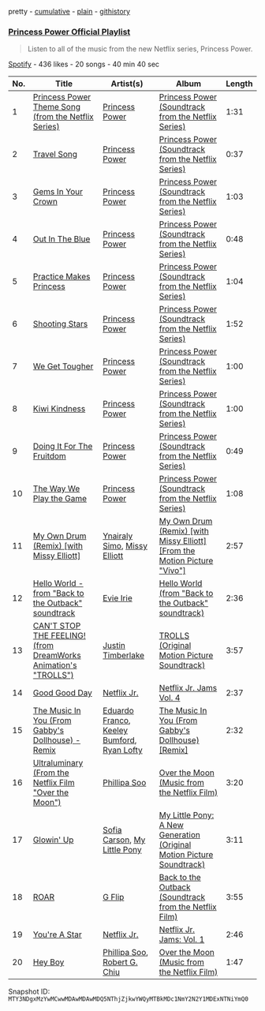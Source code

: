 pretty - [cumulative](/playlists/cumulative/37i9dQZF1DWWkukBI0VSzg.md) - [plain](/playlists/plain/37i9dQZF1DWWkukBI0VSzg) - [githistory](https://github.githistory.xyz/mackorone/spotify-playlist-archive/blob/main/playlists/plain/37i9dQZF1DWWkukBI0VSzg)

### [Princess Power Official Playlist](https://open.spotify.com/playlist/37i9dQZF1DWWkukBI0VSzg)

> Listen to all of the music from the new Netflix series, Princess Power.

[Spotify](https://open.spotify.com/user/spotify) - 436 likes - 20 songs - 40 min 40 sec

| No. | Title | Artist(s) | Album | Length |
|---|---|---|---|---|
| 1 | [Princess Power Theme Song \(from the Netflix Series\)](https://open.spotify.com/track/4DN9DvOpgOZqqVrbN7xyHj) | [Princess Power](https://open.spotify.com/artist/48rvn0SQ8YkKH1wcjggkVr) | [Princess Power \(Soundtrack from the Netflix Series\)](https://open.spotify.com/album/59fMnCGgSefKqvCVhPytzI) | 1:31 |
| 2 | [Travel Song](https://open.spotify.com/track/6HXUZfnuO4pc437mgc55Y4) | [Princess Power](https://open.spotify.com/artist/48rvn0SQ8YkKH1wcjggkVr) | [Princess Power \(Soundtrack from the Netflix Series\)](https://open.spotify.com/album/59fMnCGgSefKqvCVhPytzI) | 0:37 |
| 3 | [Gems In Your Crown](https://open.spotify.com/track/2XoZDFwGH272GhoJ4b427M) | [Princess Power](https://open.spotify.com/artist/48rvn0SQ8YkKH1wcjggkVr) | [Princess Power \(Soundtrack from the Netflix Series\)](https://open.spotify.com/album/59fMnCGgSefKqvCVhPytzI) | 1:03 |
| 4 | [Out In The Blue](https://open.spotify.com/track/6SHNE4NO63JJRmkWn14iW6) | [Princess Power](https://open.spotify.com/artist/48rvn0SQ8YkKH1wcjggkVr) | [Princess Power \(Soundtrack from the Netflix Series\)](https://open.spotify.com/album/59fMnCGgSefKqvCVhPytzI) | 0:48 |
| 5 | [Practice Makes Princess](https://open.spotify.com/track/6l2WsW8CedX2FukRm6BIqv) | [Princess Power](https://open.spotify.com/artist/48rvn0SQ8YkKH1wcjggkVr) | [Princess Power \(Soundtrack from the Netflix Series\)](https://open.spotify.com/album/59fMnCGgSefKqvCVhPytzI) | 1:04 |
| 6 | [Shooting Stars](https://open.spotify.com/track/1YdkexIZCiYW8QIjTWwzCA) | [Princess Power](https://open.spotify.com/artist/48rvn0SQ8YkKH1wcjggkVr) | [Princess Power \(Soundtrack from the Netflix Series\)](https://open.spotify.com/album/59fMnCGgSefKqvCVhPytzI) | 1:52 |
| 7 | [We Get Tougher](https://open.spotify.com/track/0l9vck36eDquz37kNw8Qn6) | [Princess Power](https://open.spotify.com/artist/48rvn0SQ8YkKH1wcjggkVr) | [Princess Power \(Soundtrack from the Netflix Series\)](https://open.spotify.com/album/59fMnCGgSefKqvCVhPytzI) | 1:00 |
| 8 | [Kiwi Kindness](https://open.spotify.com/track/6kiJp9Pj2jkda3KztYecUr) | [Princess Power](https://open.spotify.com/artist/48rvn0SQ8YkKH1wcjggkVr) | [Princess Power \(Soundtrack from the Netflix Series\)](https://open.spotify.com/album/59fMnCGgSefKqvCVhPytzI) | 1:00 |
| 9 | [Doing It For The Fruitdom](https://open.spotify.com/track/0RCxmTo5XKXCoFk9d0JxVN) | [Princess Power](https://open.spotify.com/artist/48rvn0SQ8YkKH1wcjggkVr) | [Princess Power \(Soundtrack from the Netflix Series\)](https://open.spotify.com/album/59fMnCGgSefKqvCVhPytzI) | 0:49 |
| 10 | [The Way We Play the Game](https://open.spotify.com/track/08ztZIwePXhodm2xjuSWYC) | [Princess Power](https://open.spotify.com/artist/48rvn0SQ8YkKH1wcjggkVr) | [Princess Power \(Soundtrack from the Netflix Series\)](https://open.spotify.com/album/59fMnCGgSefKqvCVhPytzI) | 1:08 |
| 11 | [My Own Drum \(Remix\) \[with Missy Elliott\]](https://open.spotify.com/track/3btsAwBdn0ndjBiVrOlvfH) | [Ynairaly Simo](https://open.spotify.com/artist/6aad6OBNeoM24jAZus4LkV), [Missy Elliott](https://open.spotify.com/artist/2wIVse2owClT7go1WT98tk) | [My Own Drum \(Remix\) \[with Missy Elliott\] \[From the Motion Picture "Vivo"\]](https://open.spotify.com/album/0cE3AvMiwhxzxzITp1AkZv) | 2:57 |
| 12 | [Hello World \- from "Back to the Outback" soundtrack](https://open.spotify.com/track/3O4FgcbCzg3Wm7Pg0ezMzM) | [Evie Irie](https://open.spotify.com/artist/2ReivzVeWl6GawKNyVTLmK) | [Hello World \(from "Back to the Outback" soundtrack\)](https://open.spotify.com/album/7obvzZVywrczcOAnSaOS91) | 2:36 |
| 13 | [CAN'T STOP THE FEELING! \(from DreamWorks Animation's "TROLLS"\)](https://open.spotify.com/track/1WkMMavIMc4JZ8cfMmxHkI) | [Justin Timberlake](https://open.spotify.com/artist/31TPClRtHm23RisEBtV3X7) | [TROLLS \(Original Motion Picture Soundtrack\)](https://open.spotify.com/album/65ayND23IInUPHJKsaAqe7) | 3:57 |
| 14 | [Good Good Day](https://open.spotify.com/track/7GBJRh3VuuahAsusXIopQ7) | [Netflix Jr.](https://open.spotify.com/artist/4t8n2EG6curdyUrZynupmH) | [Netflix Jr\. Jams Vol\. 4](https://open.spotify.com/album/6HNhpLhni1sQwajwDBT0RT) | 2:37 |
| 15 | [The Music In You \(From Gabby's Dollhouse\) \- Remix](https://open.spotify.com/track/6NXLmQ3xWX3ec9uZy3copR) | [Eduardo Franco](https://open.spotify.com/artist/1PpNXrIz5vq9XtTkTZN6gN), [Keeley Bumford](https://open.spotify.com/artist/6KnAsHX2TGxxtrh5O7HC8Y), [Ryan Lofty](https://open.spotify.com/artist/4EPGVr8y6IFkQcOWslDm8L) | [The Music In You \(From Gabby's Dollhouse\) \[Remix\]](https://open.spotify.com/album/2GehjmYFU1FG1FYNKWj0ag) | 2:32 |
| 16 | [Ultraluminary \(From the Netflix Film "Over the Moon"\)](https://open.spotify.com/track/5Yx7Cl7QZx80fx3hvESVB2) | [Phillipa Soo](https://open.spotify.com/artist/2OEGI2wrCVmvavKEOMlccy) | [Over the Moon \(Music from the Netflix Film\)](https://open.spotify.com/album/3Bx1Oe2Umw0n4tNbIpO1aD) | 3:20 |
| 17 | [Glowin' Up](https://open.spotify.com/track/0lvWi6SqiMMACAYK8ldqnU) | [Sofia Carson](https://open.spotify.com/artist/7bp2lSdh12wcA8LyB1srfJ), [My Little Pony](https://open.spotify.com/artist/5mM9eNte0aWttOiMhPb2dM) | [My Little Pony: A New Generation \(Original Motion Picture Soundtrack\)](https://open.spotify.com/album/4wgoVzfqKBkE5ZKlBfs89g) | 3:11 |
| 18 | [ROAR](https://open.spotify.com/track/2i84adxgZGi1ujHaLdKPSG) | [G Flip](https://open.spotify.com/artist/4SdIXLzfabqU61iK7SnKAU) | [Back to the Outback \(Soundtrack from the Netflix Film\)](https://open.spotify.com/album/5X85NobmlyfXSt649o21Y6) | 3:55 |
| 19 | [You're A Star](https://open.spotify.com/track/0uVlPXd7hF21o4Q1W66kGt) | [Netflix Jr.](https://open.spotify.com/artist/4t8n2EG6curdyUrZynupmH) | [Netflix Jr\. Jams: Vol\. 1](https://open.spotify.com/album/5O3GrZ9O4eziEZmGBVENZF) | 2:46 |
| 20 | [Hey Boy](https://open.spotify.com/track/4xTGusVtTVFmKLRaUNRD7w) | [Phillipa Soo](https://open.spotify.com/artist/2OEGI2wrCVmvavKEOMlccy), [Robert G\. Chiu](https://open.spotify.com/artist/7w1guDBNeJPNishwQ8qJAv) | [Over the Moon \(Music from the Netflix Film\)](https://open.spotify.com/album/3Bx1Oe2Umw0n4tNbIpO1aD) | 1:47 |

Snapshot ID: `MTY3NDgxMzYwMCwwMDAwMDAwMDQ5NThjZjkwYWQyMTBkMDc1NmY2N2Y1MDExNTNiYmQ0`
